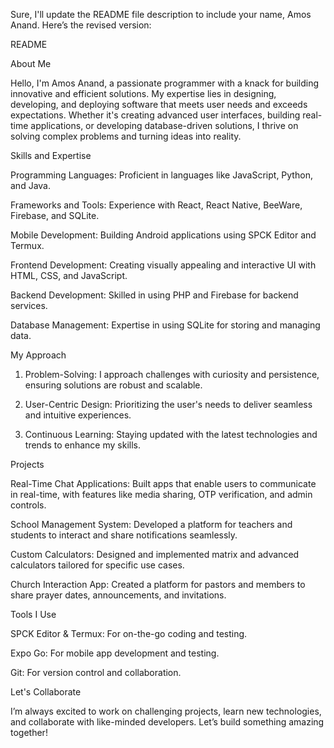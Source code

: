 Sure, I'll update the README file description to include your name, Amos Anand. Here’s the revised version:

README

About Me

Hello, I'm Amos Anand, a passionate programmer with a knack for building innovative and efficient solutions. My expertise lies in designing, developing, and deploying software that meets user needs and exceeds expectations. Whether it's creating advanced user interfaces, building real-time applications, or developing database-driven solutions, I thrive on solving complex problems and turning ideas into reality.

Skills and Expertise

Programming Languages: Proficient in languages like JavaScript, Python, and Java.

Frameworks and Tools: Experience with React, React Native, BeeWare, Firebase, and SQLite.

Mobile Development: Building Android applications using SPCK Editor and Termux.

Frontend Development: Creating visually appealing and interactive UI with HTML, CSS, and JavaScript.

Backend Development: Skilled in using PHP and Firebase for backend services.

Database Management: Expertise in using SQLite for storing and managing data.


My Approach

1. Problem-Solving: I approach challenges with curiosity and persistence, ensuring solutions are robust and scalable.


2. User-Centric Design: Prioritizing the user's needs to deliver seamless and intuitive experiences.


3. Continuous Learning: Staying updated with the latest technologies and trends to enhance my skills.



Projects

Real-Time Chat Applications: Built apps that enable users to communicate in real-time, with features like media sharing, OTP verification, and admin controls.

School Management System: Developed a platform for teachers and students to interact and share notifications seamlessly.

Custom Calculators: Designed and implemented matrix and advanced calculators tailored for specific use cases.

Church Interaction App: Created a platform for pastors and members to share prayer dates, announcements, and invitations.


Tools I Use

SPCK Editor & Termux: For on-the-go coding and testing.

Expo Go: For mobile app development and testing.

Git: For version control and collaboration.


Let's Collaborate

I’m always excited to work on challenging projects, learn new technologies, and collaborate with like-minded developers. Let’s build something amazing together!

